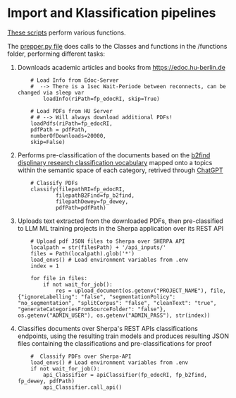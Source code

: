 # Import and Klassification pipelines

[These scripts](https://github.com/BUA-VIVO/bua-vivo-pipelines/tree/main/KT-ClassifierPipeline) perform various functions.

The [prepper.py file](https://raw.githubusercontent.com/BUA-VIVO/bua-vivo-pipelines/main/KT-ClassifierPipeline/prepper.py) does calls to the Classes and functions in the /functions folder, performing different tasks:

1. Downloads academic articles and books from https://edoc.hu-berlin.de

	```
		# Load Info from Edoc-Server
		#  --> There is a 1sec Wait-Periode between reconnects, can be changed via sleep var
			loadInfo(riPath=fp_edocRI, skip=True)
		
		# Load PDFs from HU Server
		# # --> Will always download additional PDFs!
		loadPdfs(riPath=fp_edocRI,
		pdfPath = pdfPath,
		numberOfDownloads=20000,
		skip=False)
	```

2. Performs pre-classification of the documents based on the [b2find displinary research classification vocabulary](https://github.com/EUDAT-B2FIND/md-ingestion/blob/master/etc/b2find_disciplines.json) mapped onto a  topics within the semantic space of each category, retrived through [ChatGPT](https://chat.openai.com)


	```
		# Classify PDFs
		classify(filepathRI=fp_edocRI,
		        filepathB2Find=fp_b2find,
		        filepathDewey=fp_dewey,
		        pdfPath=pdfPath)
	
	```

3. Uploads text extracted from the downloaded PDFs, then pre-classified to LLM ML training projects in the Sherpa application over its REST API

	```
		# Upload pdf JSON files to Sherpa over SHERPA API
		localpath = str(filesPath) + '/api_inputs/'
		files = Path(localpath).glob('*')
		load_envs() # Load environment variables from .env
		index = 1
		
		for file in files:
			if not wait_for_job():
				res = upload_document(os.getenv("PROJECT_NAME"), file, {"ignoreLabelling": "false", "segmentationPolicy": "no_segmentation", "splitCorpus": "false", "cleanText": "true", "generateCategoriesFromSourceFolder": "false"}, os.getenv("ADMIN_USER"), os.getenv("ADMIN_PASS"), str(index))
	
	```

4. Classifies documents over Sherpa's REST APIs classifications endpoints, using the resulting train models and produces resulting JSON files containing the classifications and pre-classifications for proof

	```
		#  Classify PDFs over Sherpa-API
		load_envs() # Load environment variables from .env
		if not wait_for_job():
			api_Classifier = apiClassifier(fp_edocRI, fp_b2find, fp_dewey, pdfPath)
			api_Classifier.call_api()
		
	```


